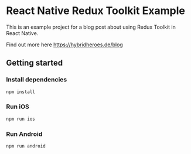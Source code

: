 # React Native Redux Toolkit Example

This is an example project for a blog post about using Redux Toolkit in React Native.

Find out more here https://hybridheroes.de/blog

## Getting started

### Install dependencies

```sh
npm install
```

### Run iOS

```sh
npm run ios
```

### Run Android

```sh
npm run android
```

